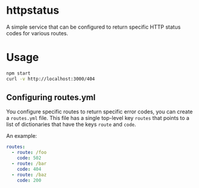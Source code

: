 # httpstatus

A simple service that can be configured to return specific HTTP status codes for various routes.

# Usage

```bash
npm start
curl -v http://localhost:3000/404
```

## Configuring routes.yml

You configure specific routes to return specific error codes, you can create a `routes.yml` file. This
file has a single top-level key `routes` that points to a list of dictionaries that have the keys
`route` and `code`.

An example:

```yaml
routes:
  - route: /foo
    code: 502
  - route: /bar
    code: 404
  - route: /baz
    code: 200
```
